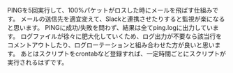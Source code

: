 PINGを5回実行して、100%パケットがロスした時にメールを飛ばす仕組みです。
メールの送信先を適宜変えて、Slackと連携させたりすると監視が楽になると思います。
PINGに成功/失敗を問わず、結果は全てping.logに出力しています。
ログファイルが徐々に肥大化していくため、ログ出力が不要なら該当行をコメントアウトしたり、ログローテーションと組み合わせた方が良いと思います。
あとはスクリプトをcrontabなど登録すれば、一定時間ごとにスクリプトが実行されるはずです。